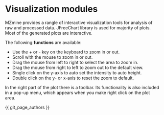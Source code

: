 # **Visualization modules**

 MZmine provides a rangle of interactive visualization tools for analysis of raw and processed data. JFreeChart library is used for majority of plots. Most of the generated plots are interactive.

The following **functions** are available:

- Use the + or - key on the keyboard to zoom in or out.
- Scroll with the mouse to zoom in or out.
- Drag the mouse from left to right to select the area to zoom in.
- Drag the mouse from right to left to zoom out to the default view.
- Single click on the y-axis to auto set the intensity to auto height.
- Double click on the y- or x-axis to reset the zoom to default.

In the right part of the plot there is a toolbar. Its functionality is also included in a pop-up menu, which appears when you make right click on the plot area.

[//]: # (TODO Add video of working with plots)

{{ git_page_authors }}